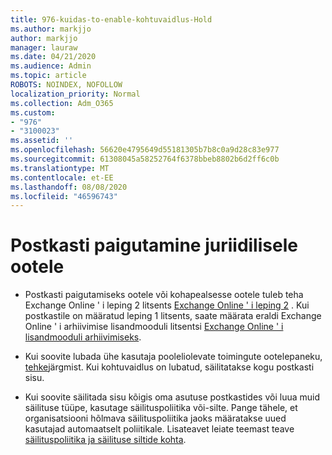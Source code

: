 ```yaml
---
title: 976-kuidas-to-enable-kohtuvaidlus-Hold
ms.author: markjjo
author: markjjo
manager: lauraw
ms.date: 04/21/2020
ms.audience: Admin
ms.topic: article
ROBOTS: NOINDEX, NOFOLLOW
localization_priority: Normal
ms.collection: Adm_O365
ms.custom:
- "976"
- "3100023"
ms.assetid: ''
ms.openlocfilehash: 56620e4795649d55181305b7b8c0a9d28c83e977
ms.sourcegitcommit: 61308045a58252764f6378bbeb8802b6d2ff6c0b
ms.translationtype: MT
ms.contentlocale: et-EE
ms.lasthandoff: 08/08/2020
ms.locfileid: "46596743"
---
```

# <a name="place-a-mailbox-on-legal-hold"></a>Postkasti paigutamine juriidilisele ootele

- Postkasti paigutamiseks ootele või kohapealsesse ootele tuleb teha Exchange Online ' i leping 2 litsents [Exchange Online ' i leping 2](https://docs.microsoft.com/office365/servicedescriptions/office-365-platform-service-description/office-365-plan-options) . Kui postkastile on määratud leping 1 litsents, saate määrata eraldi Exchange Online ' i arhiivimise lisandmooduli litsentsi [Exchange Online ' i lisandmooduli arhiivimiseks](https://docs.microsoft.com/office365/servicedescriptions/exchange-online-archiving-service-description).

- Kui soovite lubada ühe kasutaja pooleliolevate toimingute ootelepaneku, [tehke](https://docs.microsoft.com/microsoft-365/compliance/create-a-litigation-hold)järgmist. Kui kohtuvaidlus on lubatud, säilitatakse kogu postkasti sisu.

- Kui soovite säilitada sisu kõigis oma asutuse postkastides või luua muid säilituse tüüpe, kasutage säilituspoliitika või-silte. Pange tähele, et organisatsiooni hõlmava säilituspoliitika jaoks määratakse uued kasutajad automaatselt poliitikale. Lisateavet leiate teemast teave [säilituspoliitika ja säilituse siltide kohta](https://docs.microsoft.com/microsoft-365/compliance/retention-policies#applying-a-retention-policy-to-an-entire-organization-or-specific-locations). 
